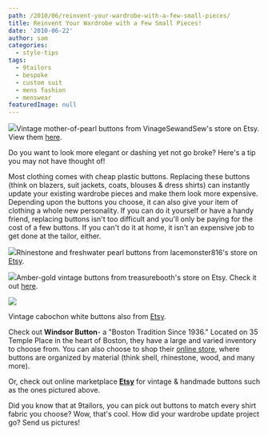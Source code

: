 ```yaml
---
path: /2010/06/reinvent-your-wardrobe-with-a-few-small-pieces/
title: Reinvent Your Wardrobe with a Few Small Pieces!
date: '2010-06-22'
author: sam
categories:
  - style-tips
tags:
  - 9tailors
  - bespoke
  - custom suit
  - mens fashion
  - menswear
featuredImage: null
---
```

[![](http://3.bp.blogspot.com/_20LDsLnO2rk/TCD2tcAPWCI/AAAAAAAAAY4/2_2gpRuf1sE/s320/il_430xN.153206348.jpg)](http://3.bp.blogspot.com/_20LDsLnO2rk/TCD2tcAPWCI/AAAAAAAAAY4/2_2gpRuf1sE/s1600/il_430xN.153206348.jpg)Vintage mother-of-pearl buttons from VinageSewandSew's store on Etsy. View them [here](http://www.etsy.com/listing/49969563/antique-ornate-amber-gold-glass-button?ref=sr_gallery_4&ga_search_query=glass+buttons&ga_search_type=all&ga_page=&order=&includes%5B%5D=tags&includes%5B%5D=title). 

Do you want to look more elegant or dashing yet not go broke? Here's a tip you may not have thought of!

Most clothing comes with cheap plastic buttons. Replacing these buttons (think on blazers, suit jackets, coats, blouses & dress shirts) can instantly update your existing wardrobe pieces and make them look more expensive. Depending upon the buttons you choose, it can also give your item of clothing a whole new personality. If you can do it yourself or have a handy friend, replacing buttons isn't too difficult and you'll only be paying for the cost of a few buttons. If you can't do it at home, it isn't an expensive job to get done at the tailor, either.

[![](http://2.bp.blogspot.com/_20LDsLnO2rk/TCD1vHQbl0I/AAAAAAAAAYw/kPBbv6JNeBw/s320/il_430xN.153207619.jpg)](http://2.bp.blogspot.com/_20LDsLnO2rk/TCD1vHQbl0I/AAAAAAAAAYw/kPBbv6JNeBw/s1600/il_430xN.153207619.jpg)Rhinestone and freshwater pearl buttons from lacemonster816's store on [Etsy](http://www.etsy.com/listing/49970299/a-spoon-full-of-joy-vintage-pearls?ref=sr_gallery_1&ga_search_query=buttons&ga_search_type=vintage&ga_page=&order=&includes%5B%5D=tags&includes%5B%5D=title).

[![](http://3.bp.blogspot.com/_20LDsLnO2rk/TCD1u3y1yuI/AAAAAAAAAYo/ZV5dKHmsmGE/s320/il_430xN.153204632.jpg)](http://3.bp.blogspot.com/_20LDsLnO2rk/TCD1u3y1yuI/AAAAAAAAAYo/ZV5dKHmsmGE/s1600/il_430xN.153204632.jpg)Amber-gold vintage buttons from treasurebooth's store on Etsy. Check it out [here](http://www.etsy.com/listing/49969563/antique-ornate-amber-gold-glass-button?ref=sr_gallery_4&ga_search_query=glass+buttons&ga_search_type=all&ga_page=&order=&includes%5B%5D=tags&includes%5B%5D=title). 

[![](http://4.bp.blogspot.com/_20LDsLnO2rk/TCD1pK9NxjI/AAAAAAAAAYg/nvNTQuMhLqM/s320/il_430xN.153201844.jpg)](http://4.bp.blogspot.com/_20LDsLnO2rk/TCD1pK9NxjI/AAAAAAAAAYg/nvNTQuMhLqM/s1600/il_430xN.153201844.jpg)

Vintage cabochon white buttons also from [Etsy](http://www.etsy.com). 

Check out **Windsor Button**\- a "Boston Tradition Since 1936." Located on 35 Temple Place in the heart of Boston, they have a large and varied inventory to choose from. You can also choose to shop their [online store](http://www.windsorbutton.com/), where buttons are organized by material (think shell, rhinestone, wood, and many more). 

Or, check out online marketplace [**Etsy**](http://www.etsy.com/) for vintage & handmade buttons such as the ones pictured above. 

Did you know that at 9tailors, you can pick out buttons to match every shirt fabric you choose? Wow, that's cool. How did your wardrobe update project go? Send us pictures!